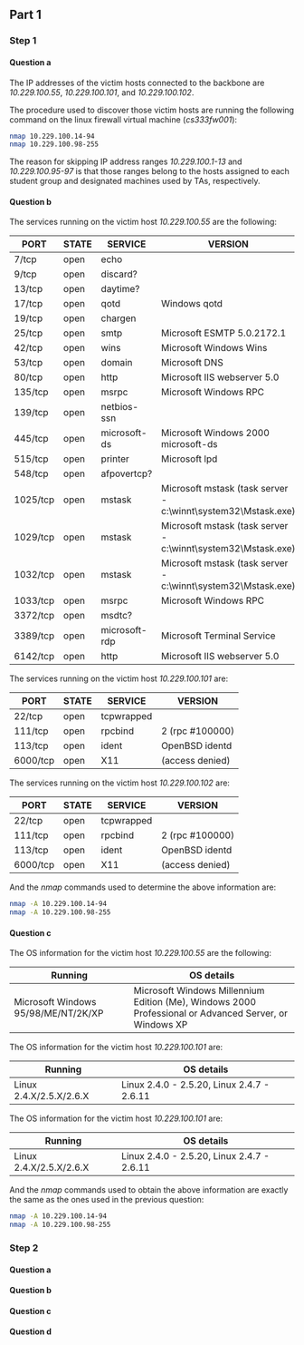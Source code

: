 ## Part 1

### Step 1

#### Question a
The IP addresses of the victim hosts connected to the backbone are
*10.229.100.55*, *10.229.100.101*, and *10.229.100.102*.

The procedure used to discover those victim hosts are running the following
command on the linux firewall virtual machine (*cs333fw001*):
```bash
nmap 10.229.100.14-94
nmap 10.229.100.98-255
```
The reason for skipping IP address ranges *10.229.100.1-13* and
*10.229.100.95-97* is that those ranges belong to the hosts assigned to each
student group and designated machines used by TAs, respectively.

#### Question b
The services running on the victim host *10.229.100.55* are the following:

| PORT     |  STATE | SERVICE       | VERSION                                                       |
| -------- | ------ | ------------- | ------------------------------------------------------------- |
| 7/tcp    |  open  | echo          |                                                               |
| 9/tcp    |  open  | discard?      |                                                               |
| 13/tcp   |  open  | daytime?      |                                                               |
| 17/tcp   |  open  | qotd          | Windows qotd                                                  |
| 19/tcp   |  open  | chargen       |                                                               |
| 25/tcp   |  open  | smtp          | Microsoft ESMTP 5.0.2172.1                                    |
| 42/tcp   |  open  | wins          | Microsoft Windows Wins                                        |
| 53/tcp   |  open  | domain        | Microsoft DNS                                                 |
| 80/tcp   |  open  | http          | Microsoft IIS webserver 5.0                                   |
| 135/tcp  |  open  | msrpc         | Microsoft Windows RPC                                         |
| 139/tcp  |  open  | netbios-ssn   |                                                               |
| 445/tcp  |  open  | microsoft-ds  | Microsoft Windows 2000 microsoft-ds                           |
| 515/tcp  |  open  | printer       | Microsoft lpd                                                 |
| 548/tcp  |  open  | afpovertcp?   |                                                               |
| 1025/tcp |  open  | mstask        | Microsoft mstask (task server - c:\winnt\system32\Mstask.exe) |
| 1029/tcp |  open  | mstask        | Microsoft mstask (task server - c:\winnt\system32\Mstask.exe) |
| 1032/tcp |  open  | mstask        | Microsoft mstask (task server - c:\winnt\system32\Mstask.exe) |
| 1033/tcp |  open  | msrpc         | Microsoft Windows RPC                                         |
| 3372/tcp |  open  | msdtc?        |                                                               |
| 3389/tcp |  open  | microsoft-rdp | Microsoft Terminal Service                                    |
| 6142/tcp |  open  | http          | Microsoft IIS webserver 5.0                                   |

The services running on the victim host *10.229.100.101* are:

| PORT     | STATE | SERVICE    | VERSION         |
| -------- | ----- | ---------- | --------------- |
| 22/tcp   | open  | tcpwrapped |                 |
| 111/tcp  | open  | rpcbind    | 2 (rpc #100000) |
| 113/tcp  | open  | ident      | OpenBSD identd  |
| 6000/tcp | open  | X11        | (access denied) |

The services running on the victim host *10.229.100.102* are:

| PORT     | STATE | SERVICE    | VERSION         |
| -------- | ----- | ---------- | --------------- |
| 22/tcp   | open  | tcpwrapped |                 |
| 111/tcp  | open  | rpcbind    | 2 (rpc #100000) |
| 113/tcp  | open  | ident      | OpenBSD identd  |
| 6000/tcp | open  | X11        | (access denied) |

And the *nmap* commands used to determine the above information are:
```bash
nmap -A 10.229.100.14-94
nmap -A 10.229.100.98-255
```

#### Question c
The OS information for the victim host *10.229.100.55* are the following:

| Running                             | OS details                                                                                             |
| ----------------------------------- | ------------------------------------------------------------------------------------------------------ |
| Microsoft Windows 95/98/ME/NT/2K/XP | Microsoft Windows Millennium Edition (Me), Windows 2000 Professional or Advanced Server, or Windows XP |

The OS information for the victim host *10.229.100.101* are:

| Running                 | OS details                                 |
| ----------------------- | ------------------------------------------ |
| Linux 2.4.X/2.5.X/2.6.X | Linux 2.4.0 - 2.5.20, Linux 2.4.7 - 2.6.11 |

The OS information for the victim host *10.229.100.101* are:

| Running                 | OS details                                 |
| ----------------------- | ------------------------------------------ |
| Linux 2.4.X/2.5.X/2.6.X | Linux 2.4.0 - 2.5.20, Linux 2.4.7 - 2.6.11 |

And the *nmap* commands used to obtain the above information are exactly the
same as the ones used in the previous question:
```bash
nmap -A 10.229.100.14-94
nmap -A 10.229.100.98-255
```

### Step 2

#### Question a

#### Question b

#### Question c

#### Question d
